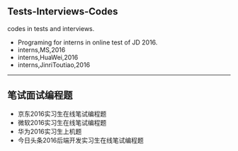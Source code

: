 ## Tests-Interviews-Codes
codes in tests and interviews.
+ Programing for interns in online test of JD 2016. 
+ interns,MS,2016
+ interns,HuaWei,2016
+ interns,JinriToutiao,2016

---
## 笔试面试编程题
+ 京东2016实习生在线笔试编程题
+ 微软2016实习生在线笔试编程题
+ 华为2016实习生上机题
+ 今日头条2016后端开发实习生在线笔试编程题